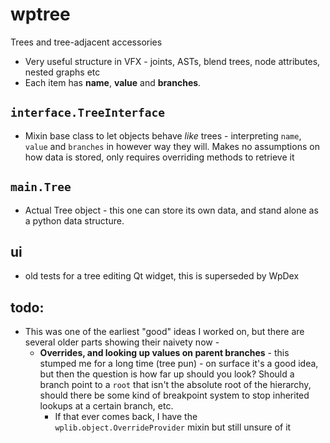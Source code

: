 # wptree
Trees and tree-adjacent accessories

- Very useful structure in VFX - joints, ASTs, blend trees, node attributes, nested graphs etc
- Each item has **name**, **value** and **branches**.

## `interface.TreeInterface`
 - Mixin base class to let objects behave *like* trees - interpreting `name`, `value` and `branches` in however way they will. Makes no assumptions on how data is stored, only requires overriding methods to retrieve it

## `main.Tree`
 - Actual Tree object - this one can store its own data, and stand alone as a python data structure.

## ui
 - old tests for a tree editing Qt widget, this is superseded by WpDex

## todo:
- This was one of the earliest "good" ideas I worked on, but there are several older parts showing their naivety now - 
  - **Overrides, and looking up values on parent branches** - this stumped me for a long time (tree pun) - on surface it's a good idea, but then the question is how far up should you look? Should a branch point to a `root` that isn't the absolute root of the hierarchy, should there be some kind of breakpoint system to stop inherited lookups at a certain branch, etc.
    - If that ever comes back, I have the `wplib.object.OverrideProvider` mixin but still unsure of it 